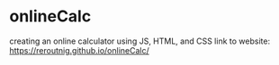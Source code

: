 # onlineCalc
creating an online calculator using JS, HTML, and CSS 
link to website: https://reroutnig.github.io/onlineCalc/
